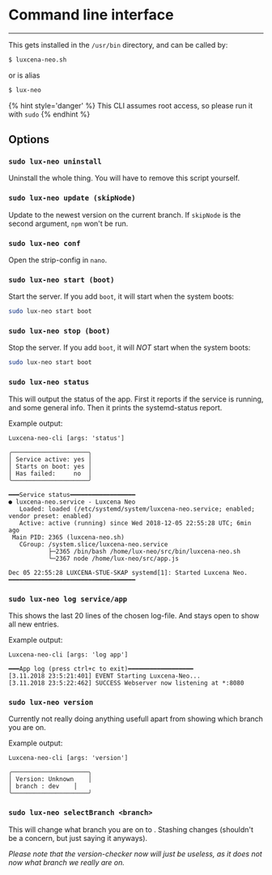 # Command line interface
---

This gets installed in the `/usr/bin` directory, and can be called by:
```bash
$ luxcena-neo.sh
```
or is alias
```bash
$ lux-neo
```
{% hint style='danger' %}
This CLI assumes root access, so please run it with `sudo`
{% endhint %}

## Options
### `sudo lux-neo uninstall`
Uninstall the whole thing. You will have to remove this script yourself.

### `sudo lux-neo update (skipNode)`
Update to the newest version on the current branch.
If `skipNode` is the second argument, `npm` won't be run.

### `sudo lux-neo conf`
Open the strip-config in `nano`.

### `sudo lux-neo start (boot)`
Start the server.
If you add `boot`, it will start when the system boots:
```bash
sudo lux-neo start boot
```

### `sudo lux-neo stop (boot)`
Stop the server.
If you add `boot`, it will *NOT* start when the system boots:
```bash
sudo lux-neo start boot
```

### `sudo lux-neo status`
This will output the status of the app. First it reports if the service is running,
and some general info. Then it prints the systemd-status report.

Example output:
```text
Luxcena-neo-cli [args: 'status']

╭─────────────────────╮
│ Service active: yes │
│ Starts on boot: yes │
│ Has failed:     no  │
╰─────────────────────╯

━━━Service status━━━━━━━━━━━━━━━━━━
● luxcena-neo.service - Luxcena Neo
   Loaded: loaded (/etc/systemd/system/luxcena-neo.service; enabled; vendor preset: enabled)
   Active: active (running) since Wed 2018-12-05 22:55:28 UTC; 6min ago
 Main PID: 2365 (luxcena-neo.sh)
   CGroup: /system.slice/luxcena-neo.service
           ├─2365 /bin/bash /home/lux-neo/src/bin/luxcena-neo.sh
           └─2367 node /home/lux-neo/src/app.js

Dec 05 22:55:28 LUXCENA-STUE-SKAP systemd[1]: Started Luxcena Neo.
━━━━━━━━━━━━━━━━━━━━━━━━━━━━━━━━━━━
```

### `sudo lux-neo log service/app`
This shows the last 20 lines of the chosen log-file. And stays open to show
all new entries.

Example output:
```text
Luxcena-neo-cli [args: 'log app']

━━━App log (press ctrl+c to exit)━━━━━━━━━━━━━━━━━━
[3.11.2018 23:5:21:401] EVENT Starting Luxcena-Neo...
[3.11.2018 23:5:22:462] SUCCESS Webserver now listening at *:8080
```

### `sudo lux-neo version`
Currently not really doing anything usefull apart from showing which branch you are on.

Example output:
```text
Luxcena-neo-cli [args: 'version']

╭─────────────────────╮
│ Version: Unknown    │
│ branch : dev    │
╰─────────────────────╯
```
### `sudo lux-neo selectBranch <branch>`
This will change what branch you are on to <branch>. Stashing changes (shouldn't be a concern, but just saying it anyways).

*Please note that the version-checker now will just be useless, as it does not now what branch we really are on.*
